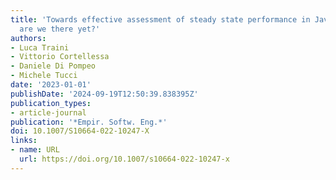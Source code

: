 ```yaml
---
title: 'Towards effective assessment of steady state performance in Java software:
  are we there yet?'
authors:
- Luca Traini
- Vittorio Cortellessa
- Daniele Di Pompeo
- Michele Tucci
date: '2023-01-01'
publishDate: '2024-09-19T12:50:39.838395Z'
publication_types:
- article-journal
publication: '*Empir. Softw. Eng.*'
doi: 10.1007/S10664-022-10247-X
links:
- name: URL
  url: https://doi.org/10.1007/s10664-022-10247-x
---
```

